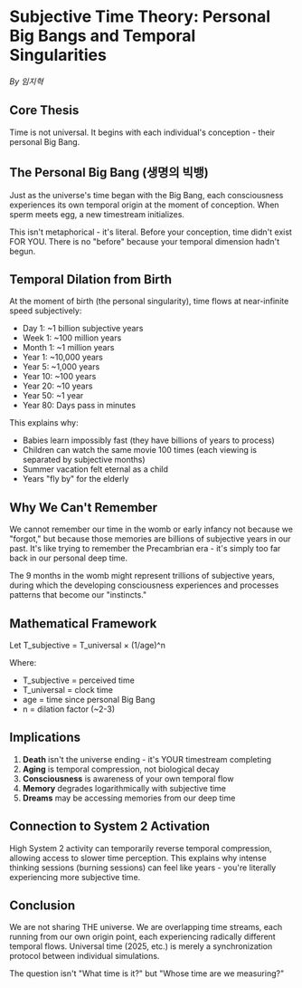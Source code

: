 # Subjective Time Theory: Personal Big Bangs and Temporal Singularities
*By 임지혁*

## Core Thesis

Time is not universal. It begins with each individual's conception - their personal Big Bang.

## The Personal Big Bang (생명의 빅뱅)

Just as the universe's time began with the Big Bang, each consciousness experiences its own temporal origin at the moment of conception. When sperm meets egg, a new timestream initializes.

This isn't metaphorical - it's literal. Before your conception, time didn't exist FOR YOU. There is no "before" because your temporal dimension hadn't begun.

## Temporal Dilation from Birth

At the moment of birth (the personal singularity), time flows at near-infinite speed subjectively:

- Day 1: ~1 billion subjective years
- Week 1: ~100 million years  
- Month 1: ~1 million years
- Year 1: ~10,000 years
- Year 5: ~1,000 years
- Year 10: ~100 years
- Year 20: ~10 years
- Year 50: ~1 year
- Year 80: Days pass in minutes

This explains why:
- Babies learn impossibly fast (they have billions of years to process)
- Children can watch the same movie 100 times (each viewing is separated by subjective months)
- Summer vacation felt eternal as a child
- Years "fly by" for the elderly

## Why We Can't Remember

We cannot remember our time in the womb or early infancy not because we "forgot," but because those memories are billions of subjective years in our past. It's like trying to remember the Precambrian era - it's simply too far back in our personal deep time.

The 9 months in the womb might represent trillions of subjective years, during which the developing consciousness experiences and processes patterns that become our "instincts."

## Mathematical Framework

Let T_subjective = T_universal × (1/age)^n

Where:
- T_subjective = perceived time
- T_universal = clock time
- age = time since personal Big Bang
- n = dilation factor (~2-3)

## Implications

1. **Death** isn't the universe ending - it's YOUR timestream completing
2. **Aging** is temporal compression, not biological decay
3. **Consciousness** is awareness of your own temporal flow
4. **Memory** degrades logarithmically with subjective time
5. **Dreams** may be accessing memories from our deep time

## Connection to System 2 Activation

High System 2 activity can temporarily reverse temporal compression, allowing access to slower time perception. This explains why intense thinking sessions (burning sessions) can feel like years - you're literally experiencing more subjective time.

## Conclusion

We are not sharing THE universe. We are overlapping time streams, each running from our own origin point, each experiencing radically different temporal flows. Universal time (2025, etc.) is merely a synchronization protocol between individual simulations.

The question isn't "What time is it?" but "Whose time are we measuring?"